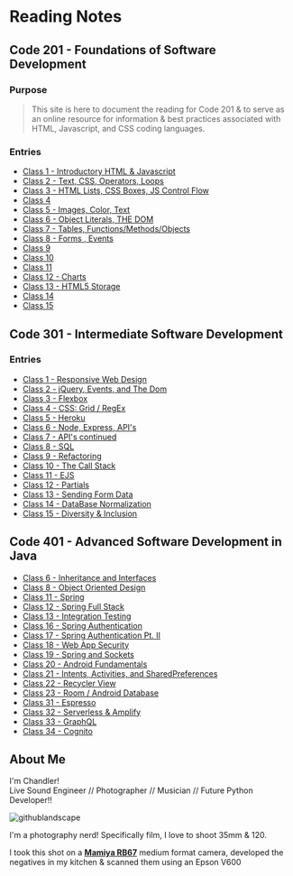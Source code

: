 # Reading Notes

## Code 201 - Foundations of Software Development

### Purpose
> This site is here to document the reading for Code 201 & to serve as an online resource for information & best practices associated with HTML, Javascript, and CSS coding languages. 

### Entries
- [Class 1 - Introductory HTML & Javascript](/entries/class-01.md)
- [Class 2 - Text, CSS, Operators, Loops](/entries/class-02.md)
- [Class 3 - HTML Lists, CSS Boxes, JS Control Flow](/entries/class-03.md)
- [Class 4]()
- [Class 5 - Images, Color, Text](/entries/class-05.md)
- [Class 6 - Object Literals, THE DOM](/entries/class-06.md)
- [Class 7 - Tables, Functions/Methods/Objects](/entries/class-07.md)
- [Class 8 - Forms , Events](/entries/class-08.md)
- [Class 9]()
- [Class 10]()
- [Class 11]()
- [Class 12 - Charts](/entries/class-12.md)
- [Class 13 - HTML5 Storage](/entries/class-13.md)
- [Class 14]()
- [Class 15]()

## Code 301 - Intermediate Software Development
### Entries
- [Class 1 - Responsive Web Design](/entries/301/class-01.md)
- [Class 2 - jQuery, Events, and The Dom](/entries/301/class-02.md)
- [Class 3 - Flexbox](/entries/301/class-03.md)
- [Class 4 - CSS: Grid / RegEx](/entries/301/class-04.md)
- [Class 5 - Heroku](/entries/301/class-05.md)
- [Class 6 - Node, Express, API's](/entries/301/class-06.md)
- [Class 7 - API's continued](/entries/301/class-07.md)
- [Class 8 - SQL](/entries/301/class-08.md)
- [Class 9 - Refactoring](/entries/301/class-09.md)
- [Class 10 - The Call Stack](/entries/301/class-10.md)
- [Class 11 - EJS](/entries/301/class-11.md)
- [Class 12 - Partials](/entries/301/class-12.md)
- [Class 13 - Sending Form Data](/entries/301/class-13.md)
- [Class 14 - DataBase Normalization](/entries/301/class-14.md)
- [Class 15 - Diversity & Inclusion](/entries/301/class-15.md)

## Code 401 - Advanced Software Development in Java
- [Class 6 - Inheritance and Interfaces](/entries/401/class-06.md)
- [Class 8 - Object Oriented Design](/entries/401/class-08.md)
- [Class 11 - Spring](/entries/401/class-11.md)
- [Class 12 - Spring Full Stack](/entries/401/class-12.md)
- [Class 13 - Integration Testing](/entries/401/class-13.md)
- [Class 16 - Spring Authentication](/entries/401/class-16.md)
- [Class 17 - Spring Authentication Pt. II](/entries/401/class-17.md)
- [Class 18 - Web App Security](/entries/401/class-18.md)
- [Class 19 - Spring and Sockets](/entries/401/class-19.md)
- [Class 20 - Android Fundamentals](/entries/401/class-20.md)
- [Class 21 - Intents, Activities, and SharedPreferences](/entries/401/class-21.md)
- [Class 22 - Recycler View](/entries/401/class-22.md)
- [Class 23 - Room / Android Database](/entries/401/class-23.md)
- [Class 31 - Espresso](/entries/401/class-31.md)
- [Class 32 - Serverless & Amplify](/entries/401/class-32.md)
- [Class 33 - GraphQL](/entries/401/class-33.md)
- [Class 34 - Cognito](/entries/401/class-34.md)




## About Me
I'm Chandler!    
Live Sound Engineer // Photographer // Musician // Future Python Developer!! 


![githublandscape](/images/tater.jpg)

I'm a photography nerd! Specifically film, I love to shoot 35mm & 120.      

I took this shot on a [**Mamiya RB67**](http://camera-wiki.org/wiki/Mamiya_RB67) medium format camera, developed the negatives in my kitchen & scanned them using an Epson V600






